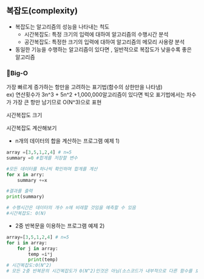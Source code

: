 ## 복잡도(complexity)

* 복잡도는 알고리즘의 성능을 나타내는 척도
  + 시간복잡도: 특정 크기의 입력에 대하여 알고리즘의 수행시간 분석
  + 공간복잡도: 특정한 크기의 입력에 대하여 알고리즘의 메모리 사용량 분석
* 동일한 기능을 수행하는 알고리즘이 있다면 , 일반적으로 복잡도가 낮을수록 좋은 알고리즘

### 🚀Big-O
가장 빠르게 증가하는 항만을 고려하는 표기법(함수의 상한만을 나타냄)    
ex) 연산횟수가 3n^3 + 5n^2 +1,000,000알고리즘이 있다면 빅오 표기법에서는 차수가 가장 큰 항만 남기므로 O(N^3)으로 표현

시간복잡도 크기
<img scr="pic\빅오표기법.png">

시간복잡도 계산해보기 

* n개의 데이터의 합을 계산하는 프로그램 예제 1)
```py
array =[3,5,1,2,4] # n=5
summary =0 #합계를 저장할 변수

#모든 데이터를 하나씩 확인하며 합계를 계산
for x in arry:
    summary +=x

#결과를 출력
print(summary)

# 수행시간은 데이터의 개수 n에 비레할 것임을 예측할 수 있음
#시간복잡도: 0(N)
```

* 2중 반복문을 이용하는 프로그램 예제 2)
```py
array=[3,5,1,2,4] # n=5
for i in array:
    for j in array:
        temp =i*j
        print(temp)
# 시간복잡도:0(N^2)
# 모든 2중 반복문의 시간복잡도가 0(N^2)인것은 아님(소스코드가 내부적으로 다른 함수를 호출한다면 그 함수의 시간 복잡도까지 고려)


